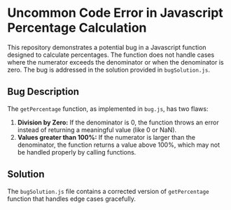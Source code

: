 # Uncommon Code Error in Javascript Percentage Calculation
This repository demonstrates a potential bug in a Javascript function designed to calculate percentages. The function does not handle cases where the numerator exceeds the denominator or when the denominator is zero.  The bug is addressed in the solution provided in `bugSolution.js`.

## Bug Description
The `getPercentage` function, as implemented in `bug.js`, has two flaws: 
1. **Division by Zero:** If the denominator is 0, the function throws an error instead of returning a meaningful value (like 0 or NaN).
2. **Values greater than 100%:** If the numerator is larger than the denominator, the function returns a value above 100%, which may not be handled properly by calling functions.

## Solution
The `bugSolution.js` file contains a corrected version of `getPercentage` function that handles edge cases gracefully.